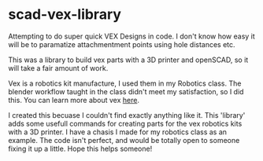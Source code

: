 # scad-vex-library

Attempting to do super quick VEX Designs in code. I don't know how easy it will be to paramatize attachmentment points using hole distances etc. 

This was a library to build vex parts with a 3D printer and openSCAD, so it will take a fair amount of work.

Vex is a robotics kit manufacture, I used them in my Robotics class. The blender workflow taught in the class didn't meet my satisfaction, so I did this. You can learn more about vex [here](https://www.vexrobotics.com/). 

I created this becuase I couldn't find exactly anything like it. This 'library' adds some usefull commands for creating parts for the vex robotics kits with a 3D printer. I have a chasis I made for my robotics class as an example. The code isn't perfect, and would be totally open to someone fixing it up a little. Hope this helps someone!
